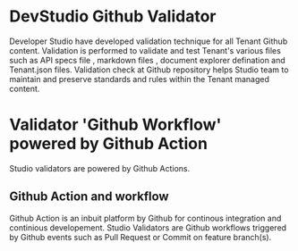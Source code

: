 # DevStudio Github Validator

Developer Studio have developed validation technique for all Tenant Github content. Validation is performed to validate and test Tenant's various files such as API specs file , markdown files , document explorer defination and Tenant.json files. Validation check at Github repository helps Studio team to maintain and preserve standards and rules within the Tenant managed content.

# Validator 'Github Workflow' powered by Github Action

Studio validators are powered by Github Actions. 

## Github Action and workflow

Github Action is an inbuit platform by Github for continous integration and continious developement. Studio Validators are Github workflows triggered by Github events such as Pull Request or Commit on feature branch(s).